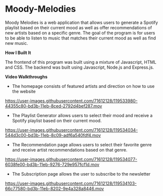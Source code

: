 # Moody-Melodies

Moody Melodies is a web application that allows users to generate a Spotify playlist based on their current mood as well as offer recommendations of new artists based on a specific genre. The goal of the program is for users to be able to listen to music that matches their current mood as well as find new music.

**How I Built It**

The frontend of this program was built using a mixture of Javascript, HTML and CSS. The backend was built using Javascript, Node.js and Express.js.

**Video Walkthroughs**
- The homepage consists of featured artists and direction on how to use the website 

https://user-images.githubusercontent.com/71612128/119533980-44355c80-bd3b-11eb-8ced-2792d4bef287.mov


- The Playlist Generator allows users to select their mood and receive a Spotify playlist based on their current mood.

https://user-images.githubusercontent.com/71612128/119534034-544d3c00-bd3b-11eb-8c09-adf6a540fdf4.mov


- The Recommendation page allows users to select their favorite genre and receive artist recommendations based on that genre.

https://user-images.githubusercontent.com/71612128/119534077-6038fe00-bd3b-11eb-9276-729e957fcf1d.mov


- The Subscription page allows the user to subscribe to the newsletter

https://user-images.githubusercontent.com/71612128/119534103-66c77580-bd3b-11eb-8202-9e4a328a8446.mov

